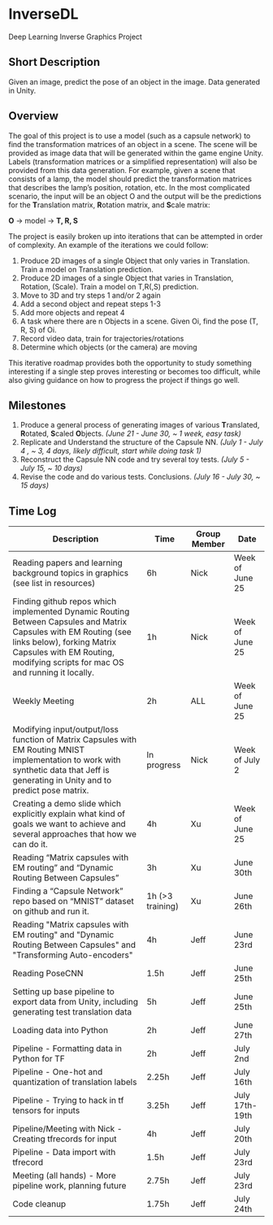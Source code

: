 # InverseDL

Deep Learning Inverse Graphics Project

## Short Description

Given an image, predict the pose of an object in the image. Data generated in Unity.

## Overview

The goal of this project is to use a model (such as a capsule network) to find the transformation matrices of an object in a scene. The scene will be provided as image data that will be generated within the game engine Unity. Labels (transformation matrices or a simplified representation) will also be provided from this data generation. For example, given a scene that consists of a lamp, the model should predict the transformation matrices that describes the lamp’s position, rotation, etc. In the most complicated scenario, the input will be an object O and the output will be the predictions for the **T**ranslation matrix, **R**otation matrix, and **S**cale matrix:

**O** -> model -> **T, R, S**

The project is easily broken up into iterations that can be attempted in order of complexity. An example of the iterations we could follow:

1. Produce 2D images of a single Object that only varies in Translation. Train a model on Translation prediction.
2. Produce 2D images of a single Object that varies in Translation, Rotation, (Scale). Train a model on T,R(,S) prediction.
3. Move to 3D and try steps 1 and/or 2 again
4. Add a second object and repeat steps 1-3
5. Add more objects and repeat 4
6. A task where there are n Objects in a scene. Given Oi, find the pose (T, R, S) of Oi.
7. Record video data, train for trajectories/rotations
8. Determine which objects (or the camera) are moving

This iterative roadmap provides both the opportunity to study something interesting if a single step proves interesting or becomes too difficult, while also giving guidance on how to progress the project if things go well.

## Milestones

1. Produce a general process of generating images of various **T**ranslated, **R**otated, **S**caled **O**bjects. *(June 21 - June 30, ~ 1 week, easy task)*
2. Replicate and Understand the structure of the Capsule NN. *(July 1 - July 4 , ~ 3, 4 days, likely difficult, start while doing task 1)*
3. Reconstruct the Capsule NN code and try several toy tests. *(July 5 - July 15, ~ 10 days)*
4. Revise the code and do various tests. Conclusions. *(July 16 - July 30, ~ 15 days)*


## Time Log


|Description|Time|Group Member|Date|
|-----------|----|------------|----|
|Reading papers and learning background topics in graphics (see list in resources)|6h|Nick|Week of June 25|
|Finding github repos which implemented Dynamic Routing Between Capsules and Matrix Capsules with EM Routing (see links below), forking Matrix Capsules with EM Routing, modifying scripts for mac OS and running it locally.|1h|Nick|Week of June 25|
|Weekly Meeting|2h|ALL|Week of June 25|
|Modifying input/output/loss function of Matrix Capsules with EM Routing MNIST implementation to work with synthetic data that Jeff is generating in Unity and to predict pose matrix.|In progress|Nick|Week of July 2|
|Creating a demo slide which explicitly explain what kind of goals we want to achieve and several approaches that how we can do it.|4h|Xu|Week of June 25|
|Reading “Matrix capsules with EM routing” and “Dynamic Routing Between Capsules”|3h|Xu|June 30th|
|Finding a “Capsule Network” repo based on “MNIST” dataset on github and run it. |1h (>3 training)|Xu|June 26th|
|Reading "Matrix capsules with EM routing" and "Dynamic Routing Between Capsules" and "Transforming Auto-encoders"  |4h|Jeff|June 23rd|
|Reading PoseCNN|1.5h|Jeff|June 25th|
|Setting up base pipeline to export data from Unity, including generating test translation data|5h|Jeff|June 25th|
|Loading data into Python|2h|Jeff|June 27th|
|Pipeline - Formatting data in Python for TF |2h|Jeff|July 2nd|
|Pipeline - One-hot and quantization of translation labels |2.25h |Jeff|July 16th|
|Pipeline - Trying to hack in tf tensors for inputs |3.25h |Jeff|July 17th-19th|
|Pipeline/Meeting with Nick - Creating tfrecords for input |4h |Jeff|July 20th|
|Pipeline - Data import with tfrecord |1.5h |Jeff|July 23rd|
|Meeting (all hands) - More pipeline work, planning future |2.75h |Jeff|July 23rd|
|Code cleanup |1.75h |Jeff|July 24th|

